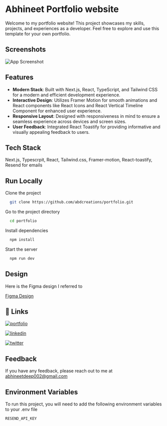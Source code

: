 # Abhineet Portfolio website

Welcome to my portfolio website! This project showcases my skills, projects, and experiences as a developer. Feel free to explore and use this template for your own portfolio.

## Screenshots

![App Screenshot]( )

## Features

- **Modern Stack**: Built with Next.js, React, TypeScript, and Tailwind CSS for a modern and efficient development experience.
- **Interactive Design**: Utilizes Framer Motion for smooth animations and React components like React Icons and React Vertical Timeline Component for enhanced user experience.
- **Responsive Layout**: Designed with responsiveness in mind to ensure a seamless experience across devices and screen sizes.
- **User Feedback**: Integrated React Toastify for providing informative and visually appealing feedback to users.

## Tech Stack

Next.js, Typescrpit, React, Tailwind.css, Framer-motion, React-toastify, Resend for emails

## Run Locally

Clone the project

```bash
  git clone https://github.com/abdcreations/portfolio.git
```

Go to the project directory

```bash
  cd portfolio
```

Install dependencies

```bash
  npm install
```

Start the server

```bash
  npm run dev
```

## Design

Here is the Figma design I referred to

[Figma Design](https://www.figma.com/community/file/1311309815091555685/portfolio-for-developers)

## 🔗 Links

[![portfolio](https://img.shields.io/badge/my_portfolio-000?style=for-the-badge&logo=ko-fi&logoColor=white)]()

[![linkedin](https://img.shields.io/badge/linkedin-0A66C2?style=for-the-badge&logo=linkedin&logoColor=white)](https://www.linkedin.com/in/abhineet-deep-014b5119a/)

[![twitter](https://img.shields.io/badge/twitter-1DA1F2?style=for-the-badge&logo=twitter&logoColor=white)](https://twitter.com/Abhineet__Deep)

## Feedback

If you have any feedback, please reach out to me at abhineetdeep002@gmail.com

## Environment Variables

To run this project, you will need to add the following environment variables to your .env file

`RESEND_API_KEY`
